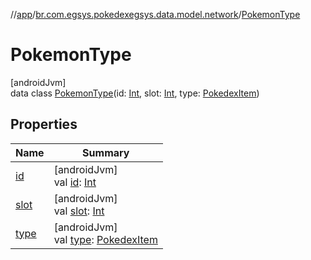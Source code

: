 //[app](../../../index.md)/[br.com.egsys.pokedexegsys.data.model.network](../index.md)/[PokemonType](index.md)

# PokemonType

[androidJvm]\
data class [PokemonType](index.md)(id: [Int](https://kotlinlang.org/api/latest/jvm/stdlib/kotlin/-int/index.html), slot: [Int](https://kotlinlang.org/api/latest/jvm/stdlib/kotlin/-int/index.html), type: [PokedexItem](../-pokedex-item/index.md))

## Properties

| Name | Summary |
|---|---|
| [id](id.md) | [androidJvm]<br>val [id](id.md): [Int](https://kotlinlang.org/api/latest/jvm/stdlib/kotlin/-int/index.html) |
| [slot](slot.md) | [androidJvm]<br>val [slot](slot.md): [Int](https://kotlinlang.org/api/latest/jvm/stdlib/kotlin/-int/index.html) |
| [type](type.md) | [androidJvm]<br>val [type](type.md): [PokedexItem](../-pokedex-item/index.md) |
